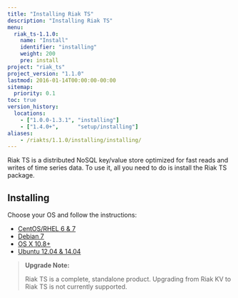 ```yaml
---
title: "Installing Riak TS"
description: "Installing Riak TS"
menu:
  riak_ts-1.1.0:
    name: "Install"
    identifier: "installing"
    weight: 200
    pre: install
project: "riak_ts"
project_version: "1.1.0"
lastmod: 2016-01-14T00:00:00-00:00
sitemap:
  priority: 0.1
toc: true
version_history:
  locations:
    - ["1.0.0-1.3.1", "installing"]
    - ["1.4.0+",      "setup/installing"]
aliases:
    - /riakts/1.1.0/installing/installing/
---
```


[concept aae]: {{<baseurl>}}riak/kv/2.1.3/learn/concepts/active-anti-entropy
[Centos]: rhel-centos/
[Debian]: debian-ubuntu/
[OSX]: mac-osx/
[Ubuntu]: debian-ubuntu/

Riak TS is a distributed NoSQL key/value store optimized for fast reads and writes of time series data. To use it, all you need to do is install the Riak TS package.

## Installing

Choose your OS and follow the instructions:

* [CentOS/RHEL 6 & 7][Centos]
* [Debian 7][Debian]
* [OS X 10.8+][OSX]
* [Ubuntu 12.04 & 14.04][Ubuntu]

>**Upgrade Note:**
>
>Riak TS is a complete, standalone product. Upgrading from Riak KV to Riak TS is not currently supported.
